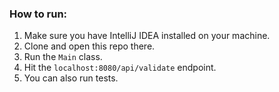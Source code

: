 ### How to run:

1. Make sure you have IntelliJ IDEA installed on your machine.
2. Clone and open this repo there.
3. Run the `Main` class.
4. Hit the `localhost:8080/api/validate` endpoint.
5. You can also run tests.
